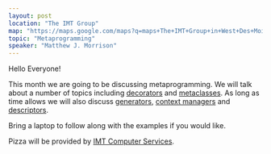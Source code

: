 ```yaml
---
layout: post
location: "The IMT Group"
map: "https://maps.google.com/maps?q=maps+The+IMT+Group+in+West+Des+Moines&ll=41.605688,-93.764105&spn=0.040304,0.077162&fb=1&gl=us&hq=The+IMT+Group&hnear=0x87ec1f8a5b821e1f:0x538996c0d30a8397,West+Des+Moines,+IA&cid=0,0,13550887644760330978&t=m&z=14&iwloc=A"
topic: "Metaprogramming"
speaker: "Matthew J. Morrison"
---
```


Hello Everyone!

This month we are going to be discussing metaprogramming. We will talk about a number of
topics including [decorators][decorators] and [metaclasses][metaclasses]. As long as
time allows we will also discuss [generators][generators],
[context managers][contextmanagers] and [descriptors][descriptors].

Bring a laptop to follow along with the examples if you would like.

Pizza will be provided by [IMT Computer Services](http://www.imtapps.com/).

[metaclasses]: http://docs.python.org/2/reference/datamodel.html#__metaclass__
[generators]: https://wiki.python.org/moin/Generators
[contextmanagers]: http://docs.python.org/3/reference/datamodel.html#context-managers
[descriptors]: http://docs.python.org/2/howto/descriptor.html
[decorators]: https://wiki.python.org/moin/PythonDecorators#What_is_a_Decorator
